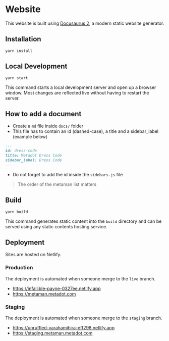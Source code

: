 # Website

This website is built using [Docusaurus 2](https://v2.docusaurus.io/), a modern static website generator.

## Installation

```console
yarn install
```

## Local Development

```console
yarn start
```

This command starts a local development server and open up a browser window. Most changes are reflected live without having to restart the server.

## How to add a document

- Create a `md` file inside `docs/` folder
- This file has to contain an id (dashed-case), a title and a sidebar_label (example below)

````md
---
id: dress-code
title: Metadot Dress Code
sidebar_label: Dress Code
---
````

- Do not forget to add the id inside the `sidebars.js` file

> The order of the metaman list matters

## Build

```console
yarn build
```

This command generates static content into the `build` directory and can be served using any static contents hosting service.

## Deployment

Sites are hosted on Netlify.

### Production

The deployment is automated when someone merge to the `live` branch.

- <https://infallible-payne-0327ee.netlify.app>
- <https://metaman.metadot.com>

### Staging

The deployment is automated when someone merge to the `staging` branch.

- <https://unruffled-varahamihira-eff298.netlify.app>
- <https://staging.metaman.metadot.com>
